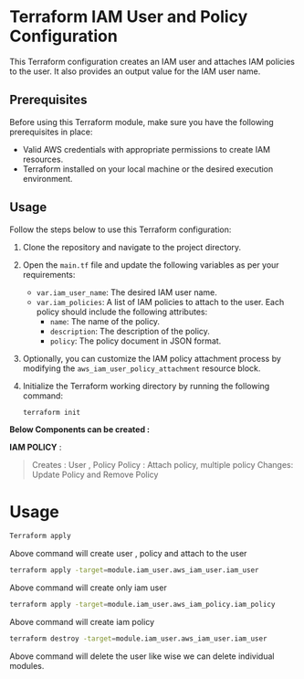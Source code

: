 # Terraform IAM User and Policy Configuration

This Terraform configuration creates an IAM user and attaches IAM policies to the user. It also provides an output value for the IAM user name.

## Prerequisites

Before using this Terraform module, make sure you have the following prerequisites in place:

- Valid AWS credentials with appropriate permissions to create IAM resources.
- Terraform installed on your local machine or the desired execution environment.

## Usage

Follow the steps below to use this Terraform configuration:

1. Clone the repository and navigate to the project directory.

2. Open the `main.tf` file and update the following variables as per your requirements:

   - `var.iam_user_name`: The desired IAM user name.
   - `var.iam_policies`: A list of IAM policies to attach to the user. Each policy should include the following attributes:
     - `name`: The name of the policy.
     - `description`: The description of the policy.
     - `policy`: The policy document in JSON format.

3. Optionally, you can customize the IAM policy attachment process by modifying the `aws_iam_user_policy_attachment` resource block.

4. Initialize the Terraform working directory by running the following command:

   ```bash
   terraform init
   ```

**Below Components can be created :**

**IAM POLICY** : 

> Creates : User , Policy 
> Policy :  Attach policy, multiple policy 
> Changes: Update Policy and Remove Policy 


# Usage

```bash
Terraform apply 
```

Above command will create user , policy and attach to the user 



```bash
terraform apply -target=module.iam_user.aws_iam_user.iam_user
```

Above command will create only iam user 


```bash
terraform apply -target=module.iam_user.aws_iam_policy.iam_policy
```

Above command will create iam policy 


```bash
terraform destroy -target=module.iam_user.aws_iam_user.iam_user
```

Above command will delete the user like wise we can delete individual modules.

